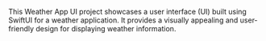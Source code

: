 This Weather App UI project showcases a user interface (UI) built using SwiftUI for a weather application. It provides a visually appealing and user-friendly design for displaying weather information. 
